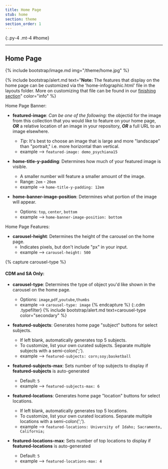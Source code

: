 ```yaml
---
title: Home Page
stub: home
section: theme
section_order: 1
---
```


{:.py-4 .mt-4 #home}
***

## Home Page

{% include bootstrap/image.md img="/theme/home.jpg" %}

{% include bootstrap/alert.md text="**Note:** The features that display on the home page can be customized via the 'home-infographic.html' file in the layouts folder. More on customizing that file can be found in our [finishing section](polish.html#home)" color="info" %} 

Home Page Banner:

- **featured-image**: *Can be one of the following:* the objectid for the image from this collection that you would like to feature on your home page, ***OR*** a relative location of an image in your repository, ***OR*** a full URL to an image elsewhere. 
	- *Tip*: It's best to choose an image that is large and more "landscape" than "portrait," i.e. more horizontal than vertical. 
	- example --> `featured-image: demo_psychiana15`

- **home-title-y-padding**: Determines how much of your featured image is visible. 
	- A smaller number will feature a smaller amount of the image.
	- Range: `2em` - `20em`
	- example --> `home-title-y-padding: 12em`

- **home-banner-image-position**: Determines what portion of the image will appear. 
	- Options: `top`, `center`, `bottom`
	- example --> `home-banner-image-position: bottom`

Home Page Features:

- **carousel-height**: Determines the height of the carousel on the home page.
	- Indicates pixels, but don't include "px" in your input.
	- example --> `carousel-height: 500`

{% capture carousel-type %}
#### CDM and SA Only:
- **carousel-type**: Determines the type of object you'd like shown in the carousel on the home page.
	- Options: `image`,`pdf`,`youtube`,`thumbs`
	- example --> `carousel-type: image`
{% endcapture %}
{:.cdm .typefilter}
{% include bootstrap/alert.md text=carousel-type color="secondary" %}

- **featured-subjects**: Generates home page "subject" buttons for select subjects.
	- If left blank, automatically generates top 5 subjects. 
	- To customize, list your own curated subjects. Separate multiple subjects with a semi-colon(';'). 
	- example --> `featured-subjects: corn;soy;basketball`

- **featured-subjects-max**: Sets number of top subjects to display if **featured-subjects** is auto-generated
	- Default: `5`
	- example --> `featured-subjects-max: 6`

- **featured-locations**: Generates home page "location" buttons for select locations.
	- If left blank, automatically generates top 5 locations. 
	- To customize, list your own curated locations. Separate multiple locations with a semi-colon(';'). 
	- example --> `featured-locations: University of Idaho; Sacramento, California;`

- **featured-locations-max**: Sets number of top locations to display if **featured-locations** is auto-generated
	- Default: `5`
	- example --> `featured-locations-max: 4`